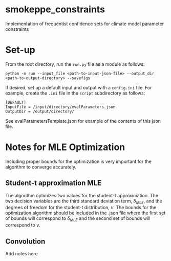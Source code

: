 # smokeppe_constraints
Implementation of frequentist confidence sets for climate model parameter constraints

# Set-up

From the root directory, run the `run.py` file as a module as follows:

```
python -m run --input_file <path-to-input-json-file> --output_dir <path-to-output-directory> --savefigs
```

If desired, set up a default input and output with a `config.ini` file. For example, create the `.ini` file in the `script` subdirectory as follows:

```
[DEFAULT]
InputFile = /input/directory/evalParameters.json
OutputDir = /output/directory/
```

See evalParametersTemplate.json for example of the contents of this json file.

# Notes for MLE Optimization
Including proper bounds for the optimization is very important for the algorithm to converge accurately.

## Student-t approximation MLE
The algorithm optimizes two values for the student-t approximation. The two decision variables are the third standard deviation term, $\delta_{MLE}$, and the degrees of freedom for the student-t distribution, $\nu$. The bounds for the optimization algorithm should be included in the .json file where the first set of bounds will correspond to $\delta_{MLE}$ and the second set of bounds will correspond to $\nu$.

## Convolution
Add notes here